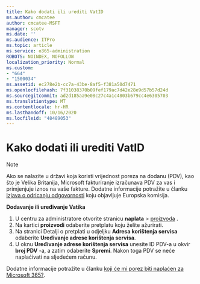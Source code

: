 ```yaml
---
title: Kako dodati ili urediti VatID
ms.author: cmcatee
author: cmcatee-MSFT
manager: scotv
ms.date: ''
ms.audience: ITPro
ms.topic: article
ms.service: o365-administration
ROBOTS: NOINDEX, NOFOLLOW
localization_priority: Normal
ms.custom:
- "664"
- "1500034"
ms.assetid: ec278e2b-cc7a-43be-8af5-f381a50d7471
ms.openlocfilehash: 7f31038370b09fef179ac7d42e28e9d57b57d24d
ms.sourcegitcommit: ad2d185aa9e08c27c4a1c4803b679cc4e6305703
ms.translationtype: MT
ms.contentlocale: hr-HR
ms.lasthandoff: 10/16/2020
ms.locfileid: "48489053"
---
```

# <a name="how-to-add-or-edit-a-vatid"></a>Kako dodati ili urediti VatID

> [!NOTE]
> Ako se nalazite u državi koja koristi vrijednost poreza na dodanu (PDV), kao što je Velika Britanija, Microsoft fakturiranje izračunava PDV za vas i primjenjuje iznos na vaše fakture. Dodatne informacije potražite u članku [Izjava o odricanju odgovornosti](https://go.microsoft.com/fwlink/p/?LinkID=841741) koju objavljuje Europska komisija.

**Dodavanje ili uređivanje Vatika**

1. U centru za administratore otvorite stranicu **naplata** \> [proizvoda](https://go.microsoft.com/fwlink/p/?linkid=842054) .
2. Na kartici **proizvodi** odaberite pretplatu koju želite ažurirati.
3. Na stranici Detalji o pretplati u odjeljku **Adresa korištenja servisa** odaberite **Uređivanje adrese korištenja servisa**.
4. U oknu **Uređivanje adrese korištenja servisa** unesite ID PDV-a u okvir **broj PDV** -a, a zatim odaberite **Spremi**. Nakon toga PDV se neće naplaćivati na sljedećem računu.

Dodatne informacije potražite u članku [koji će mi porez biti naplaćen za Microsoft 365?](https://docs.microsoft.com/microsoft-365/commerce/billing-and-payments/tax-information#what-tax-will-i-be-charged).